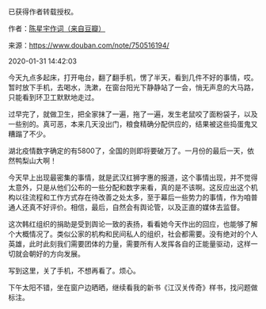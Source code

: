 已获得作者转载授权。


作者：[陈星宇作词（来自豆瓣）](https://www.douban.com/people/chenxingyu2009/)


来源：https://www.douban.com/note/750516194/


2020-01-31 14:42:03


今天九点多起床，打开电台，翻了翻手机，愣了半天，看到几件不好的事情，哎。暂时放下手机，去喝水，洗漱，在窗台阳光下静静站了一会，悄无声息的大马路，只能看到环卫工默默地走过。  

过早完了，就做卫生，把全家抹了一遍，拖了一遍，发生老鼠咬了面粉袋子，以及一些别的。真可恶，本来几天没出门，粮食精确分配供应的，结果被这些捣蛋鬼又糟蹋了不少。  

湖北疫情数字确定的有5800了，全国的则即将要破万了。一月份的最后一天，依然鸭梨山大啊！  

今天早上出现最密集的事情，就是武汉红狮字惠的报道，这个事情出现，并不觉得太意外，只是从他们公布的一些分配和数字来看，真的是不该啊。这反应出这个机构以往流程和工作方式存在待改善之处太多，至于幕后一些势力的事情，作为咱普通人还真不好评价。相信，最后，自然会有舆论管，以及正直的媒体去监督。  

这次韩红组织的捐助是受到舆论一致的表扬，看看她今天作出的回应，也能够了解个大概情况了。类似公家的机构和民间私人的组织，社会都需要。没有绝对的个人英雄，此时此刻我们需要团体的力量，需要所有人发挥各自的正能量驱动，这样一切就会朝好的方向发展。  

写到这里，关了手机，不想再看了。烦心。  

下午太阳不错，坐在窗户边晒晒，继续看我的新书《江汉关传奇》样书，找问题做标注。  


